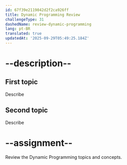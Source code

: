 ```yaml
---
id: 67f39e2119042d2f2ca926ff
title: Dynamic Programming Review
challengeType: 31
dashedName: review-dynamic-programming
lang: pt-BR
translated: true
updatedAt: '2025-09-29T05:49:25.184Z'
---
```


# --description--

## First topic

Describe

## Second topic

Describe

# --assignment--

Review the Dynamic Programming topics and concepts.
